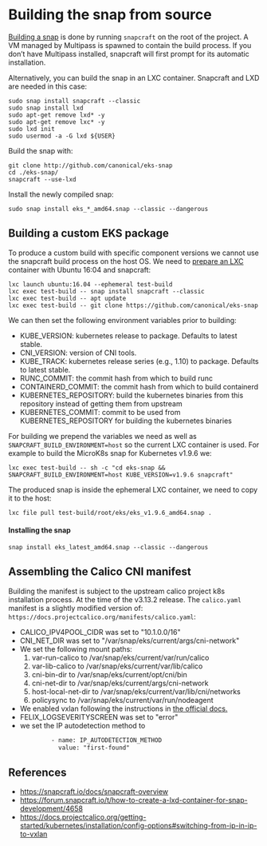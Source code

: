 # Building the snap from source

[Building a snap](https://snapcraft.io/docs/snapcraft-overview) is done by running `snapcraft` on the root of the project.
A VM managed by Multipass is spawned to contain the build process. If you don’t have Multipass installed,
snapcraft will first prompt for its automatic installation.

Alternatively, you can build the snap in an LXC container.
Snapcraft and LXD are needed in this case:
```
sudo snap install snapcraft --classic
sudo snap install lxd
sudo apt-get remove lxd* -y
sudo apt-get remove lxc* -y
sudo lxd init
sudo usermod -a -G lxd ${USER}
```

Build the snap with:
```
git clone http://github.com/canonical/eks-snap
cd ./eks-snap/
snapcraft --use-lxd
```

Install the newly compiled snap:
```
sudo snap install eks_*_amd64.snap --classic --dangerous
```

## Building a custom EKS package

To produce a custom build with specific component versions we cannot use the snapcraft build process on the host OS. We need to
[prepare an LXC](https://forum.snapcraft.io/t/how-to-create-a-lxd-container-for-snap-development/4658)
container with Ubuntu 16:04 and snapcraft:
```
lxc launch ubuntu:16.04 --ephemeral test-build
lxc exec test-build -- snap install snapcraft --classic
lxc exec test-build -- apt update
lxc exec test-build -- git clone https://github.com/canonical/eks-snap
```

We can then set the following environment variables prior to building:
 - KUBE_VERSION: kubernetes release to package. Defaults to latest stable.
 - CNI_VERSION: version of CNI tools.
 - KUBE_TRACK: kubernetes release series (e.g., 1.10) to package. Defaults to latest stable.
 - RUNC_COMMIT: the commit hash from which to build runc
 - CONTAINERD_COMMIT: the commit hash from which to build containerd
 - KUBERNETES_REPOSITORY: build the kubernetes binaries from this repository instead of getting them from upstream
 - KUBERNETES_COMMIT: commit to be used from KUBERNETES_REPOSITORY for building the kubernetes binaries


For building we prepend the variables we need as well as `SNAPCRAFT_BUILD_ENVIRONMENT=host` so the current LXC container is used. For example to build the MicroK8s snap for Kubernetes v1.9.6 we:
```
lxc exec test-build -- sh -c "cd eks-snap && SNAPCRAFT_BUILD_ENVIRONMENT=host KUBE_VERSION=v1.9.6 snapcraft"
```

The produced snap is inside the ephemeral LXC container, we need to copy it to the host:
```
lxc file pull test-build/root/eks/eks_v1.9.6_amd64.snap .
```

#### Installing the snap
```
snap install eks_latest_amd64.snap --classic --dangerous
```

## Assembling the Calico CNI manifest

Building the manifest is subject to the upstream calico project k8s installation process.
At the time of the v3.13.2 release. The `calico.yaml` manifest is a slightly modified version of:
`https://docs.projectcalico.org/manifests/calico.yaml`:
- CALICO_IPV4POOL_CIDR was set to "10.1.0.0/16"
- CNI_NET_DIR was set to "/var/snap/eks/current/args/cni-network"
- We set the following mount paths:
  1. var-run-calico to /var/snap/eks/current/var/run/calico
  1. var-lib-calico to /var/snap/eks/current/var/lib/calico
  1. cni-bin-dir to /var/snap/eks/current/opt/cni/bin
  1. cni-net-dir to /var/snap/eks/current/args/cni-network
  1. host-local-net-dir to /var/snap/eks/current/var/lib/cni/networks
  1. policysync to /var/snap/eks/current/var/run/nodeagent
- We enabled vxlan following the instructions in [the official docs.](https://docs.projectcalico.org/getting-started/kubernetes/installation/config-options#switching-from-ip-in-ip-to-vxlan)
- FELIX_LOGSEVERITYSCREEN was set to "error"
- we set the IP autodetection method to
```dtd
            - name: IP_AUTODETECTION_METHOD
              value: "first-found"
```

## References

- https://snapcraft.io/docs/snapcraft-overview
- https://forum.snapcraft.io/t/how-to-create-a-lxd-container-for-snap-development/4658
- https://docs.projectcalico.org/getting-started/kubernetes/installation/config-options#switching-from-ip-in-ip-to-vxlan
